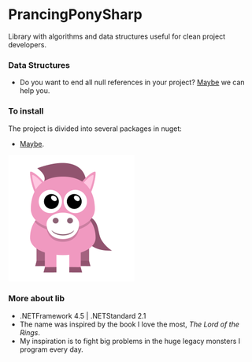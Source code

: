 # PrancingPonySharp
 Library with algorithms and data structures useful for clean project developers.
 
 ### Data Structures
 * Do you want to end all null references in your project? [Maybe](PrancingPonySharp/DataStructures/Maybe/README.md) we can help you.

### To install
The project is divided into several packages in nuget: 
* [Maybe](https://www.nuget.org/packages/PrancingPonySharp.Maybe/).

![pony](PrancingPonySharp.Maybe/Images/pony-icon.png)

### More about lib
* .NETFramework 4.5 | .NETStandard 2.1
* The name was inspired by the book I love the most, _The Lord of the Rings_.      
* My inspiration is to fight big problems in the huge legacy monsters I program every day.                                                                                        
